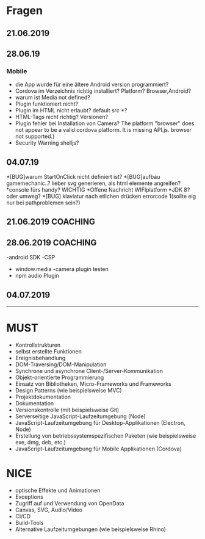 
# Fragen

## 21.06.2019
<!-- * Anforderungen nicht einhaltbar mit meinem Projekt -->
  <!-- * Serverseitige JavaScript-Laufzeitumgebung (Node) -->

## 28.06.19

### Mobile
* die App wurde für eine ältere Android version programmiert?
* Cordova im Verzeichnis richtig installiert? Platform? Browser,Android?
* warum ist Media not defined?
* Plugin funktioniert nicht?
* Plugin im HTML nicht erlaubt? default src *?
* HTML-Tags nicht richtig? Versionen?
* Plugin fehler bei Installation von Camera? The platform "browser" does not appear to be a valid cordova platform. It is missing API.js. browser not supported.)
* Security Warning shelljs?


## 04.07.19
*[BUG]warum StartOnClick nicht definiert ist?
*[BUG]aufbau gamemechanic..? lieber svg generieren, als html elemente angreifen?
*console fürs handy? WICHTIG
*Offene Nachricht WIFIplatform
*JDK 8? oder umweg?
*[BUG] klaviatur nach etlichen drücken errorcode 1(sollte eig nur bei pathproblemen sein?)




## 21.06.2019 COACHING

<!-- *zeit und lvl reset mobile -->

## 28.06.2019 COACHING

-android SDK
-CSP
- window.media
-camera plugin testen
- npm audio Plugin

## 04.07.2019






----------------------------------------------------------------------
# MUST
  - Kontrollstrukturen
  - selbst erstellte Funktionen
  - Ereignisbehandlung
  - DOM-Traversing/DOM-Manipulation
  - Synchrone und asynchrone Client-/Server-Kommunikation
  - Objekt-orientierte Programmierung
  - Einsatz von Bibliotheken, Micro-Frameworks und Frameworks
  - Design Patterns (wie beispielsweise MVC)
  - Projektdokumentation
  - Dokumentation
  - Versionskontrolle (mit beispielsweise Git)
  - Serverseitige JavaScript-Laufzeitumgebung (Node)
  - JavaScript-Laufzeitumgebung für Desktop-Applikationen (Electron, Node)
  - Erstellung von betriebssystemspezifischen Paketen (wie beispielsweise exe, dmg, deb, etc.)
  - JavaScript-Laufzeitumgebung für Mobile Applikationen (Cordova)

# NICE
  - optische Effekte und Animationen
  - Exceptions
  - Zugriff auf und Verwendung von OpenData
  - Canvas, SVG, Audio/Video
  - CI/CD
  - Build-Tools
  - Alternative Laufzeitumgebungen (wie beispielsweise Rhino)
